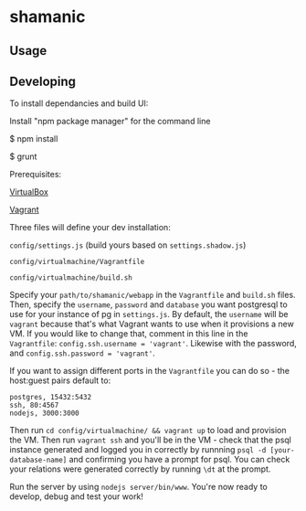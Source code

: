 # shamanic

## Usage

## Developing

To install dependancies and build UI:

Install "npm package manager" for the command line

$ npm install

$ grunt

Prerequisites:

[VirtualBox](https://www.virtualbox.org/wiki/Downloads)

[Vagrant](https://docs.vagrantup.com/v2/installation/)

Three files will define your dev installation:

`config/settings.js` (build yours based on `settings.shadow.js`)

`config/virtualmachine/Vagrantfile`

`config/virtualmachine/build.sh`

Specify your `path/to/shamanic/webapp` in the `Vagrantfile` and `build.sh` files.
Then, specify the `username`, `password` and `database` you want postgresql to use for your instance of pg in `settings.js`.
By default, the `username` will be `vagrant` because that's what Vagrant wants to use when it provisions a new VM. 
If you would like to change that, comment in this line in the `Vagrantfile`: `config.ssh.username = 'vagrant'`. Likewise with the password, and `config.ssh.password = 'vagrant'`.

If you want to assign different ports in the `Vagrantfile` you can do so - the host:guest pairs default to:

    postgres, 15432:5432
    ssh, 80:4567
    nodejs, 3000:3000

Then run `cd config/virtualmachine/ && vagrant up` to load and provision the VM. Then run `vagrant ssh` and you'll be in the VM - 
check that the psql instance generated and logged you in correctly by runnning `psql -d [your-database-name]` and confirming you have a prompt for psql. 
You can check your relations were generated correctly by running `\dt` at the prompt.

Run the server by using `nodejs server/bin/www`. You're now ready to develop, debug and test your work!
